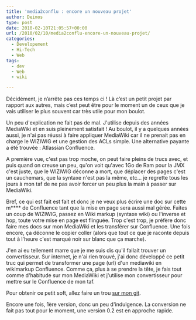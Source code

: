 ```yaml
---
title: 'media2conflu : encore un nouveau projet'
author: Deimos
type: post
date: 2010-02-10T21:05:57+00:00
url: /2010/02/10/media2conflu-encore-un-nouveau-projet/
categories:
  - Developement
  - Hi-Tech
  - Web
tags:
  - dev
  - Web
  - wiki

---
```


Décidément, je n’arrête pas ces temps ci ! Là c’est un petit projet par rapport aux autres, mais c’est peut être pour le moment un de ceux que je vais utiliser le plus souvent car très utile pour mon boulot.

Un peu d'explication ne fait pas de mal. J'utilise depuis des années MediaWiki et en suis pleinement satisfait ! Au boulot, il y a quelques années aussi, je n'ai pas réussi à faire appliquer MediaWiki car il ne prenait pas en charge le WIZIWIG et une gestion des ACLs simple. Une alternative payante a été trouvée : Atlassian Confluence.

A première vue, c'est pas trop moche, on peut faire pleins de trucs avec, et puis quand on creuse un peu, qu'on voit qu'avec 1Go de Ram pour la JMX c'est juste, que le WIZIWIG déconne a mort, que déplacer des pages c'est un cauchemars, que la syntaxe n'est pas la même, etc... je regrette tous les jours à mon taf de ne pas avoir forcer un peu plus la main à passer sur MediaWiki.

Bref, ce qui est fait est fait et donc je ne veux plus écrire une doc sur cette m\**** de Confluence tant que la mise en page sera aussi mal gérée. Faites un coup de WIZIWIG, passez en Wiki markup (syntaxe wiki) ou l'inverse et hop, toute votre mise en page est flinguée. Trop c'est trop, je préfère donc faire mes docs sur mon MediaWiki et les transférer sur Confluence. Une fois encore, ça déconne le copier coller (alors que tout ce que je raconte depuis tout à l'heure c'est marqué noir sur blanc que ça marche).

J'en ai eu tellement marre que je me suis dis qu'il fallait trouver un convertisseur. Sur internet, je n'ai rien trouvé, j'ai donc développé ce petit truc qui permet de transformer une page (url) d'un mediawiki en wikimarkup Confluence. Comme ça, plus à se prendre la tête, je fais tout comme d'habitude sur mon MediaWiki et j'utilise mon convertisseur pour mettre sur le Confluence de mon taf.

Pour obtenir ce petit soft, allez faire un trou [sur mon git][1].

Encore une fois, 1ère version, donc un peu d'indulgence. La conversion ne fait pas tout pour le moment, une version 0.2 est en approche rapide.

 [1]: http://www.deimos.fr/gitweb/?p=media2conflu.git;a=summary
